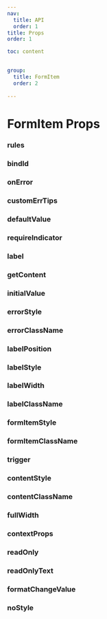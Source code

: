 ```yaml
---
nav: 
  title: API
  order: 1
title: Props
order: 1

toc: content
  

group:
  title: FormItem
  order: 2
  
---
```


# FormItem Props 
### rules
<APIWrap apiInstance="{&quot;defaultValue&quot;:null,&quot;name&quot;:&quot;rules&quot;,&quot;type&quot;:{&quot;name&quot;:&quot;Rules&quot;},&quot;tags&quot;:{&quot;resetType&quot;:&quot;Rules | Rules[]&quot;,&quot;localKey&quot;:&quot;API.form.global.props.formItem.rules&quot;,&quot;description&quot;:&quot;Form item verification rules, if it is an empty array or has no value, the form item will not be verified.&quot;}}" ></APIWrap>
### bindId
<APIWrap apiInstance="{&quot;defaultValue&quot;:null,&quot;name&quot;:&quot;bindId&quot;,&quot;type&quot;:{&quot;name&quot;:&quot;any&quot;},&quot;tags&quot;:{&quot;localKey&quot;:&quot;API.form.global.props.formItem.bindId&quot;,&quot;description&quot;:&quot;The field name bound to the form item is used to identify the uniqueness of the form item&quot;}}" ></APIWrap>
### onError
<APIWrap apiInstance="{&quot;defaultValue&quot;:null,&quot;name&quot;:&quot;onError&quot;,&quot;type&quot;:{&quot;name&quot;:&quot;((msg: string, name?: string) => void)&quot;},&quot;tags&quot;:{&quot;localKey&quot;:&quot;API.form.global.props.formItem.onError&quot;,&quot;description&quot;:&quot;Callback function when form item verification fails&quot;}}" ></APIWrap>
### customErrTips
<APIWrap apiInstance="{&quot;defaultValue&quot;:{&quot;value&quot;:&quot;false&quot;},&quot;name&quot;:&quot;customErrTips&quot;,&quot;type&quot;:{&quot;name&quot;:&quot;boolean&quot;},&quot;tags&quot;:{&quot;localKey&quot;:&quot;API.form.global.props.formItem.customErrTips&quot;,&quot;description&quot;:&quot;Whether to customize error message prompts. If true, the form item will not display error messages by default. will be handled externally&quot;}}" ></APIWrap>
### defaultValue
<APIWrap apiInstance="{&quot;defaultValue&quot;:null,&quot;name&quot;:&quot;defaultValue&quot;,&quot;type&quot;:{&quot;name&quot;:&quot;any&quot;},&quot;tags&quot;:{&quot;localKey&quot;:&quot;API.form.global.props.formItem.defaultValue&quot;,&quot;description&quot;:&quot;The default value for the form item content to be displayed&quot;}}" ></APIWrap>
### requireIndicator
<APIWrap apiInstance="{&quot;defaultValue&quot;:{&quot;value&quot;:&quot;*&quot;},&quot;name&quot;:&quot;requireIndicator&quot;,&quot;type&quot;:{&quot;name&quot;:&quot;ReactNode&quot;},&quot;tags&quot;:{&quot;localKey&quot;:&quot;API.form.global.props.formItem.requireIndicator&quot;,&quot;description&quot;:&quot;Form item required indicator&quot;,&quot;resetType&quot;:&quot;boolean | ReactNode&quot;}}" ></APIWrap>
### label
<APIWrap apiInstance="{&quot;defaultValue&quot;:null,&quot;name&quot;:&quot;label&quot;,&quot;type&quot;:{&quot;name&quot;:&quot;ReactNode&quot;},&quot;tags&quot;:{&quot;localKey&quot;:&quot;API.form.global.props.formItem.label&quot;,&quot;description&quot;:&quot;Form item label&quot;}}" ></APIWrap>
### getContent
<APIWrap apiInstance="{&quot;defaultValue&quot;:null,&quot;name&quot;:&quot;getContent&quot;,&quot;type&quot;:{&quot;name&quot;:&quot;((options: GetContentOptions) => ReactNode)&quot;},&quot;tags&quot;:{&quot;localKey&quot;:&quot;API.form.global.props.formItem.getContent&quot;,&quot;resetType&quot;:&quot;(options: Options) => ReactNode&quot;,&quot;infoPath&quot;:&quot;docs_api_apiDocs_defineProps&quot;,&quot;infoTitle&quot;:&quot;callback Options&quot;,&quot;description&quot;:&quot;When using the FormItem component to create a controlled form item, you need to pass in this method, which returns the content that needs to be rendered. The parameters of getContent include the API of the form item, the model data of the form item, the verification status, and the attrs that match the native attributes.&quot;}}" ></APIWrap>
### initialValue
<APIWrap apiInstance="{&quot;defaultValue&quot;:null,&quot;name&quot;:&quot;initialValue&quot;,&quot;type&quot;:{&quot;name&quot;:&quot;any&quot;},&quot;tags&quot;:{&quot;description&quot;:&quot;Initial value, used for the first rendering during FormItem initialization&quot;,&quot;localKey&quot;:&quot;API.form.global.props.form.share.initialValue&quot;,&quot;version&quot;:&quot;1.3.7&quot;}}" ></APIWrap>
### errorStyle
<APIWrap apiInstance="{&quot;defaultValue&quot;:null,&quot;name&quot;:&quot;errorStyle&quot;,&quot;type&quot;:{&quot;name&quot;:&quot;CSSInterpolation&quot;},&quot;tags&quot;:{&quot;localKey&quot;:&quot;API.form.global.props.form.share.errorStyle&quot;,&quot;description&quot;:&quot;Error message style, supports object nesting writing method&quot;}}" ></APIWrap>
### errorClassName
<APIWrap apiInstance="{&quot;defaultValue&quot;:null,&quot;name&quot;:&quot;errorClassName&quot;,&quot;type&quot;:{&quot;name&quot;:&quot;string&quot;},&quot;tags&quot;:{&quot;description&quot;:&quot;Error prompt class name.&quot;,&quot;localKey&quot;:&quot;API.form.global.props.form.share.errorClass&quot;,&quot;version&quot;:&quot;1.3.4&quot;}}" ></APIWrap>
### labelPosition
<APIWrap apiInstance="{&quot;defaultValue&quot;:{&quot;value&quot;:&quot;row&quot;},&quot;name&quot;:&quot;labelPosition&quot;,&quot;type&quot;:{&quot;name&quot;:&quot;\&quot;row\&quot; | \&quot;top\&quot;&quot;},&quot;tags&quot;:{&quot;localKey&quot;:&quot;API.form.global.props.form.share.labelPosition&quot;,&quot;description&quot;:&quot;label position&quot;}}" ></APIWrap>
### labelStyle
<APIWrap apiInstance="{&quot;defaultValue&quot;:null,&quot;name&quot;:&quot;labelStyle&quot;,&quot;type&quot;:{&quot;name&quot;:&quot;CSSInterpolation&quot;},&quot;tags&quot;:{&quot;localKey&quot;:&quot;API.form.global.props.form.share.labelStyle&quot;,&quot;description&quot;:&quot;Label style, supports object nesting writing method&quot;}}" ></APIWrap>
### labelWidth
<APIWrap apiInstance="{&quot;defaultValue&quot;:null,&quot;name&quot;:&quot;labelWidth&quot;,&quot;type&quot;:{&quot;name&quot;:&quot;string | number&quot;},&quot;tags&quot;:{&quot;localKey&quot;:&quot;API.form.global.props.form.share.labelWidth&quot;,&quot;description&quot;:&quot;Label width&quot;}}" ></APIWrap>
### labelClassName
<APIWrap apiInstance="{&quot;defaultValue&quot;:null,&quot;name&quot;:&quot;labelClassName&quot;,&quot;type&quot;:{&quot;name&quot;:&quot;string&quot;},&quot;tags&quot;:{&quot;description&quot;:&quot;Label class name&quot;,&quot;localKey&quot;:&quot;API.form.global.props.form.share.labelClass&quot;,&quot;version&quot;:&quot;1.3.4&quot;}}" ></APIWrap>
### formItemStyle
<APIWrap apiInstance="{&quot;defaultValue&quot;:null,&quot;name&quot;:&quot;formItemStyle&quot;,&quot;type&quot;:{&quot;name&quot;:&quot;CSSInterpolation&quot;},&quot;tags&quot;:{&quot;localKey&quot;:&quot;API.form.global.props.form.share.formItemStyle&quot;,&quot;description&quot;:&quot;Form item style, supports object nesting writing method&quot;}}" ></APIWrap>
### formItemClassName
<APIWrap apiInstance="{&quot;defaultValue&quot;:null,&quot;name&quot;:&quot;formItemClassName&quot;,&quot;type&quot;:{&quot;name&quot;:&quot;string&quot;},&quot;tags&quot;:{&quot;description&quot;:&quot;Form item class&quot;,&quot;localKey&quot;:&quot;API.form.global.props.form.share.formItemClass&quot;,&quot;version&quot;:&quot;1.3.4&quot;}}" ></APIWrap>
### trigger
<APIWrap apiInstance="{&quot;defaultValue&quot;:{&quot;value&quot;:&quot;change&quot;},&quot;name&quot;:&quot;trigger&quot;,&quot;type&quot;:{&quot;name&quot;:&quot;\&quot;change\&quot; | \&quot;blur\&quot; | \&quot;manual\&quot; | (\&quot;change\&quot; | \&quot;blur\&quot; | \&quot;manual\&quot;)[]&quot;},&quot;tags&quot;:{&quot;localKey&quot;:&quot;API.form.global.props.form.share.trigger&quot;,&quot;description&quot;:&quot;Trigger verification event&quot;}}" ></APIWrap>
### contentStyle
<APIWrap apiInstance="{&quot;defaultValue&quot;:null,&quot;name&quot;:&quot;contentStyle&quot;,&quot;type&quot;:{&quot;name&quot;:&quot;CSSInterpolation&quot;},&quot;tags&quot;:{&quot;localKey&quot;:&quot;API.form.global.props.form.share.contentStyle&quot;,&quot;description&quot;:&quot;Form item content style, supports object nesting writing method&quot;}}" ></APIWrap>
### contentClassName
<APIWrap apiInstance="{&quot;defaultValue&quot;:null,&quot;name&quot;:&quot;contentClassName&quot;,&quot;type&quot;:{&quot;name&quot;:&quot;string&quot;},&quot;tags&quot;:{&quot;description&quot;:&quot;Content area style class name&quot;,&quot;localKey&quot;:&quot;API.form.global.props.form.share.contentClass&quot;,&quot;version&quot;:&quot;1.3.4&quot;}}" ></APIWrap>
### fullWidth
<APIWrap apiInstance="{&quot;defaultValue&quot;:{&quot;value&quot;:&quot;false&quot;},&quot;name&quot;:&quot;fullWidth&quot;,&quot;type&quot;:{&quot;name&quot;:&quot;boolean&quot;},&quot;tags&quot;:{&quot;localKey&quot;:&quot;API.form.global.props.form.share.fullWidth&quot;,&quot;description&quot;:&quot;Whether the width of the form item fills the entire row&quot;}}" ></APIWrap>
### contextProps
<APIWrap apiInstance="{&quot;defaultValue&quot;:null,&quot;name&quot;:&quot;contextProps&quot;,&quot;type&quot;:{&quot;name&quot;:&quot;ContextProps<Record<string, any>>&quot;},&quot;tags&quot;:{&quot;localKey&quot;:&quot;API.form.global.props.form.share.contextProps&quot;,&quot;resetType&quot;:&quot;ContextProps&quot;,&quot;infoTitle&quot;:&quot;prop&quot;,&quot;infoPath&quot;:&quot;docs_api_apiDocs_contextProps&quot;,&quot;description&quot;:&quot;Form item option life cycle. Where dependencies are collected for the entire form&quot;}}" ></APIWrap>
### readOnly
<APIWrap apiInstance="{&quot;defaultValue&quot;:{&quot;value&quot;:&quot;false&quot;},&quot;name&quot;:&quot;readOnly&quot;,&quot;type&quot;:{&quot;name&quot;:&quot;boolean&quot;},&quot;tags&quot;:{&quot;localKey&quot;:&quot;API.form.global.props.form.share.readOnly&quot;,&quot;description&quot;:&quot;Whether the form item is read-only will pass this property to the form item's rendering control&quot;}}" ></APIWrap>
### readOnlyText
<APIWrap apiInstance="{&quot;defaultValue&quot;:null,&quot;name&quot;:&quot;readOnlyText&quot;,&quot;type&quot;:{&quot;name&quot;:&quot;ReactNode | (() => ReactNode)&quot;},&quot;tags&quot;:{&quot;localKey&quot;:&quot;API.form.global.props.form.share.readOnlyText&quot;,&quot;description&quot;:&quot;Customize content displayed in read-only state&quot;}}" ></APIWrap>
### formatChangeValue
<APIWrap apiInstance="{&quot;defaultValue&quot;:null,&quot;name&quot;:&quot;formatChangeValue&quot;,&quot;type&quot;:{&quot;name&quot;:&quot;((event: any) => any)&quot;},&quot;tags&quot;:{&quot;localKey&quot;:&quot;API.form.global.props.form.share.formatChangeValue&quot;,&quot;resetType&quot;:&quot;(e: any) => any&quot;,&quot;description&quot;:&quot;The value of the formatted control&quot;}}" ></APIWrap>
### noStyle
<APIWrap apiInstance="{&quot;defaultValue&quot;:{&quot;value&quot;:&quot;false&quot;},&quot;name&quot;:&quot;noStyle&quot;,&quot;type&quot;:{&quot;name&quot;:&quot;boolean&quot;},&quot;tags&quot;:{&quot;localKey&quot;:&quot;API.form.global.props.form.share.noStyle&quot;,&quot;version&quot;:&quot;1.5.1&quot;}}" ></APIWrap>
